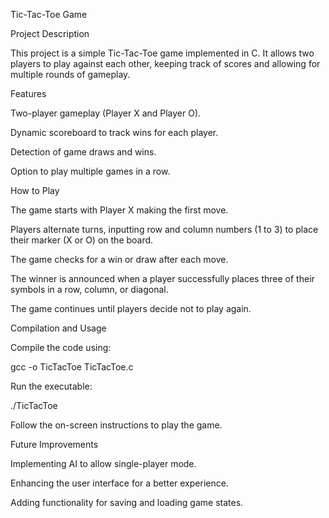 Tic-Tac-Toe Game

Project Description

This project is a simple Tic-Tac-Toe game implemented in C. It allows two players to play against each other, keeping track of scores and allowing for multiple rounds of gameplay.

Features

Two-player gameplay (Player X and Player O).

Dynamic scoreboard to track wins for each player.

Detection of game draws and wins.

Option to play multiple games in a row.

How to Play

The game starts with Player X making the first move.

Players alternate turns, inputting row and column numbers (1 to 3) to place their marker (X or O) on the board.

The game checks for a win or draw after each move.

The winner is announced when a player successfully places three of their symbols in a row, column, or diagonal.

The game continues until players decide not to play again.

Compilation and Usage

Compile the code using:

gcc -o TicTacToe TicTacToe.c

Run the executable:

./TicTacToe

Follow the on-screen instructions to play the game.

Future Improvements

Implementing AI to allow single-player mode.

Enhancing the user interface for a better experience.

Adding functionality for saving and loading game states.

